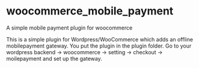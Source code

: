 # woocommerce_mobile_payment
A simple mobile payment plugin for woocommerce

This is a simple plugin for Wordpress/WooCommerce which adds an offline mobilepayment gateway. 
You put the plugin in the plugin folder.
Go to your wordpress backend -> woocommerce -> setting -> checkout -> moilepayment and set up the gateway.

